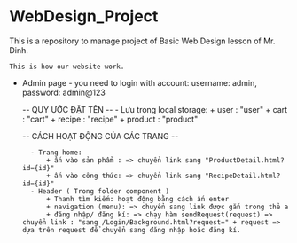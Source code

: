 # WebDesign_Project
This is a repository to manage project of Basic Web Design lesson of Mr. Dinh.

    This is how our website work.
- Admin page - you need to login with account: username: admin, password: admin@123

    -- QUY ƯỚC ĐẶT TÊN --
        - Lưu trong local storage: 
            + user : "user"
            + cart : "cart"
            + recipe : "recipe"
            + product : "product"

    -- CÁCH HOẠT ĐỘNG CỦA CÁC TRANG --

        - Trang home: 
            + ấn vào sản phẩm : => chuyển link sang "ProductDetail.html?id={id}"
            + ấn vào công thức: => chuyển link sang "RecipeDetail.html?id={id}"
        - Header ( Trong folder component )
            + Thanh tìm kiếm: hoạt động bằng cách ấn enter
            + navigation (menu): => chuyển sang link được gắn trong thẻ a
            + đăng nhập/ đăng kí: => chạy hàm sendRequest(request) => chuyển link : "sang /Login/Background.html?request=" + request => dựa trên request để chuyển sang đăng nhập hoặc đăng kí.